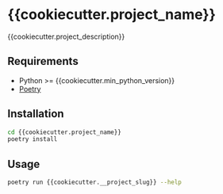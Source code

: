 # {{cookiecutter.project_name}}

{{cookiecutter.project_description}}

## Requirements

- Python >= {{cookiecutter.min_python_version}}
- [Poetry](https://python-poetry.org/docs/#installation)

## Installation

```bash
cd {{cookiecutter.project_name}}
poetry install
```

## Usage

```bash
poetry run {{cookiecutter.__project_slug}} --help
```